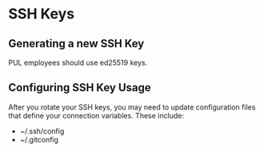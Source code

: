 # SSH Keys

## Generating a new SSH Key

PUL employees should use ed25519 keys.

## Configuring SSH Key Usage

After you rotate your SSH keys, you may need to update configuration files that define your connection variables. These include:
- ~/.ssh/config
- ~/.gitconfig
